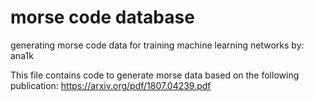 # morse code database
generating morse code data for training machine learning networks
by: ana1k

This file contains code to generate morse data based on the following publication:
https://arxiv.org/pdf/1807.04239.pdf

